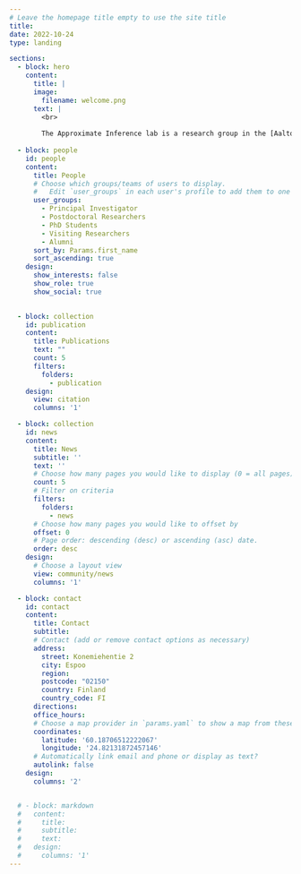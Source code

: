 ```yaml
---
# Leave the homepage title empty to use the site title
title:
date: 2022-10-24
type: landing

sections:
  - block: hero
    content:
      title: |
      image:
        filename: welcome.png
      text: | 
        <br>
        
        The Approximate Inference lab is a research group in the [Aalto University Department of Computer Science](https://www.aalto.fi/en/department-of-computer-science). Our work centers on developing robust and data-efficient methods for simulation-based inference.
  
  - block: people
    id: people
    content:
      title: People
      # Choose which groups/teams of users to display.
      #   Edit `user_groups` in each user's profile to add them to one or more of these groups.
      user_groups:
        - Principal Investigator
        - Postdoctoral Researchers
        - PhD Students
        - Visiting Researchers
        - Alumni
      sort_by: Params.first_name
      sort_ascending: true
    design:
      show_interests: false
      show_role: true
      show_social: true
  

  - block: collection
    id: publication
    content:
      title: Publications
      text: ""
      count: 5
      filters:
        folders:
          - publication
    design:
      view: citation
      columns: '1'

  - block: collection
    id: news
    content:
      title: News
      subtitle: ''
      text: ''
      # Choose how many pages you would like to display (0 = all pages)
      count: 5
      # Filter on criteria
      filters:
        folders:
          - news
      # Choose how many pages you would like to offset by
      offset: 0
      # Page order: descending (desc) or ascending (asc) date.
      order: desc
    design:
      # Choose a layout view
      view: community/news
      columns: '1'

  - block: contact
    id: contact
    content:
      title: Contact
      subtitle:
      # Contact (add or remove contact options as necessary)
      address:
        street: Konemiehentie 2
        city: Espoo
        region: 
        postcode: "02150"
        country: Finland
        country_code: FI
      directions: 
      office_hours:
      # Choose a map provider in `params.yaml` to show a map from these coordinates
      coordinates:
        latitude: '60.18706512222067'
        longitude: '24.82131872457146'  
      # Automatically link email and phone or display as text?
      autolink: false
    design:
      columns: '2'


  # - block: markdown
  #   content:
  #     title:
  #     subtitle:
  #     text: 
  #   design:
  #     columns: '1'
---
```

